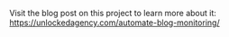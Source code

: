 Visit the blog post on this project to learn more about it: https://unlockedagency.com/automate-blog-monitoring/
